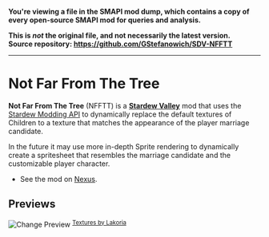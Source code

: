 **You're viewing a file in the SMAPI mod dump, which contains a copy of every open-source SMAPI mod
for queries and analysis.**

**This is _not_ the original file, and not necessarily the latest version.**  
**Source repository: https://github.com/GStefanowich/SDV-NFFTT**

----

# Not Far From The Tree
**Not Far From The Tree** (NFFTT) is a **[Stardew Valley](https://www.stardewvalley.net/)** mod that uses the [Stardew Modding API](https://www.nexusmods.com/stardewvalley/mods/2400) to dynamically replace the default textures of Children to a texture that matches the appearance of the player marriage candidate.

In the future it may use more in-depth Sprite rendering to dynamically create a spritesheet that resembles the marriage candidate and the customizable player character.

- See the mod on [Nexus](https://www.nexusmods.com/stardewvalley/mods/4739/).

## Previews
![Change Preview](https://staticdelivery.nexusmods.com/mods/1303/images/552/552-1600817235-908471626.png)
<sup>[Textures by Lakoria](https://www.nexusmods.com/stardewvalley/users/32975490) </sup>
